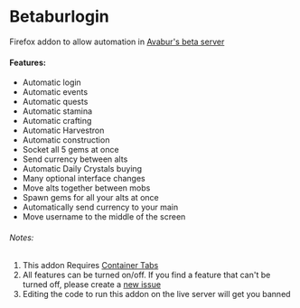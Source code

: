 # Betaburlogin
Firefox addon to allow automation in [Avabur's beta server](https://beta.avabur.com)

#### Features:
* Automatic login
* Automatic events
* Automatic quests
* Automatic stamina
* Automatic crafting
* Automatic Harvestron
* Automatic construction
* Socket all 5 gems at once
* Send currency between alts
* Automatic Daily Crystals buying
* Many optional interface changes
* Move alts together between mobs
* Spawn gems for all your alts at once
* Automatically send currency to your main
* Move username to the middle of the screen

###### Notes:
1. This addon Requires [Container Tabs](https://support.mozilla.org/en-US/kb/containers)
2. All features can be turned on/off. If you find a feature that can't be turned off, please create a [new issue](https://github.com/michaelts1/Betaburlogin/issues/new)
3. Editing the code to run this addon on the live server will get you banned
